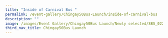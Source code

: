 ```yaml
---
title: "Inside of Carnival Bus "
permalink: /event-gallery/Chingay50Bus-Launch/inside-of-carnival-bus
description: ""
image: /images/Event Gallery/Chingay50Bus Launch/Newly selected/SBS_0227.jpg
third_nav_title: Chingay50Bus Launch
---
```

